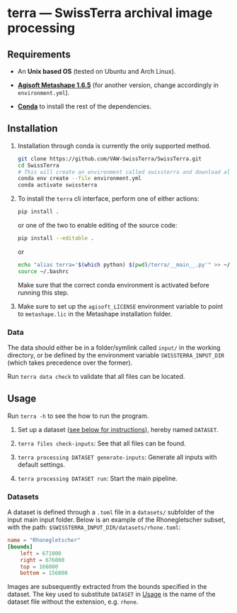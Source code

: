 # terra — SwissTerra archival image processing

## Requirements

* An **Unix based OS** (tested on Ubuntu and Arch Linux).

* **[Agisoft Metashape 1.6.5](https://www.agisoft.com/downloads/installer/)** (for another version, change accordingly in `environment.yml`).

* **[Conda](https://docs.conda.io/projects/conda/en/latest/user-guide/install/linux.html)** to install the rest of the dependencies.

## Installation
1. 	
	Installation through conda is currently the only supported method.

	```bash
	git clone https://github.com/VAW-SwissTerra/SwissTerra.git
	cd SwissTerra
	# This will create an environment called swissterra and download all the packages
	conda env create --file environment.yml
	conda activate swissterra
	```
2. 	To install the `terra` cli interface, perform one of either actions:
	```bash
	pip install .
	```
	or one of the two to enable editing of the source code:
	```bash
	pip install --editable .
	```
	or
	```bash
	echo "alias terra='$(which python) $(pwd)/terra/__main__.py'" >> ~/.bashrc
	source ~/.bashrc
	```

	Make sure that the correct conda environment is activated before running this step.

3. 	Make sure to set up the `agisoft_LICENSE` environment variable to point to `metashape.lic` in the Metashape installation folder.

### Data
The data should either be in a folder/symlink called `input/` in the working directory, or be defined by the environment variable `SWISSTERRA_INPUT_DIR` (which takes precedence over the former).

Run `terra data check` to validate that all files can be located.

## Usage
Run `terra -h` to see the how to run the program.

1. Set up a dataset ([see below for instructions](#datasets)), hereby named `DATASET`.

2. `terra files check-inputs`: See that all files can be found.

3. `terra processing DATASET generate-inputs`: Generate all inputs with default settings.

4. `terra processing DATASET run`: Start the main pipeline.


### Datasets
A dataset is defined through a `.toml` file in a `datasets/` subfolder of the input main input folder.
Below is an example of the Rhonegletscher subset, with the path: `$SWISSTERRA_INPUT_DIR/datasets/rhone.toml`:

```toml
name = "Rhonegletscher"
[bounds]
	left = 671000
	right = 676000
	top = 166000
	bottom = 156000
```
Images are subsequently extracted from the bounds specified in the dataset.
The key used to substitute `DATASET` in [Usage](#usage) is the name of the dataset file without the extension, e.g. `rhone`.
